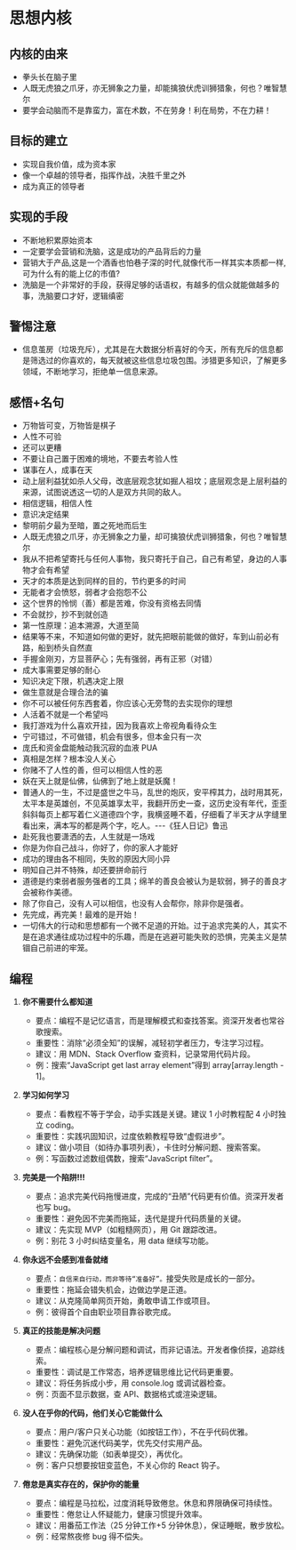 # 思想内核

## 内核的由来

- 拳头长在脑子里
- 人既无虎狼之爪牙，亦无狮象之力量，却能擒狼伏虎训狮猎象，何也？唯智慧尔
- 要学会动脑而不是靠蛮力，富在术数，不在劳身！利在局势，不在力耕！

## 目标的建立

- 实现自我价值，成为资本家
- 像一个卓越的领导者，指挥作战，决胜千里之外
- 成为真正的领导者

## 实现的手段

- 不断地积累原始资本
- 一定要学会营销和洗脑，这是成功的产品背后的力量
- 营销大于产品,这是一个酒香也怕巷子深的时代,就像代币一样其实本质都一样,可为什么有的能上亿的市值?
- 洗脑是一个非常好的手段，获得足够的话语权，有越多的信众就能做越多的事，洗脑要口才好，逻辑缜密

## 警惕注意

- 信息茧房（垃圾充斥），尤其是在大数据分析喜好的今天，所有充斥的信息都是筛选过的你喜欢的，每天就被这些信息垃圾包围。涉猎更多知识，了解更多领域，不断地学习，拒绝单一信息来源。

## 感悟+名句

- 万物皆可变，万物皆是棋子
- 人性不可验
- 还可以更糟
- 不要让自己置于困难的境地，不要去考验人性
- 谋事在人，成事在天
- 动上层利益犹如杀人父母，改底层观念犹如掘人祖坟；底层观念是上层利益的来源，试图说透这一切的人是双方共同的敌人。
- 相信逻辑，相信人性
- 意识决定结果
- 黎明前夕最为至暗，置之死地而后生
- 人既无虎狼之爪牙，亦无狮象之力量，却可擒狼伏虎训狮猎象，何也？唯智慧尔
- 我从不把希望寄托与任何人事物，我只寄托于自己，自己有希望，身边的人事物才会有希望
- 天才的本质是达到同样的目的，节约更多的时间
- 无能者才会愤怒，弱者才会抱怨不公
- 这个世界的怜悯（善）都是苦难，你没有资格去同情
- 不会就抄，抄不到就创造
- 第一性原理：追本溯源，大道至简
- 结果等不来，不知道如何做的更好，就先把眼前能做的做好，车到山前必有路，船到桥头自然直
- 手握金刚刃，方显菩萨心；先有强弱，再有正邪（对错）
- 成大事需要足够的耐心
- 知识决定下限，机遇决定上限
- 做生意就是合理合法的骗
- 你不可以被任何东西套着，你应该心无旁骛的去实现你的理想
- 人活着不就是一个希望吗
- 我打游戏为什么喜欢开挂，因为我喜欢上帝视角看待众生
- 宁可错过，不可做错，机会有很多，但本金只有一次
- 庞氏和资金盘能触动我沉寂的血液 PUA
- 真相是怎样？根本没人关心
- 你赌不了人性的善，但可以相信人性的恶
- 妖在天上就是仙佛，仙佛到了地上就是妖魔！
- 普通人的一生，不过是盛世之牛马，乱世的炮灰，安平榨其力，战时用其死，太平本是英雄创，不见英雄享太平，我翻开历史一查，这历史没有年代，歪歪斜斜每页上都写着仁义道德四个字，我横竖睡不着，仔细看了半天才从字缝里看出来，满本写的都是两个字，吃人。---《狂人日记》鲁迅
- 赴死我也要潇洒的去，人生就是一场戏
- 你是为你自己战斗，你好了，你的家人才能好
- 成功的理由各不相同，失败的原因大同小异
- 明知自己并不特殊，却还要拼命前行
- 道德是约束弱者服务强者的工具；绵羊的善良会被认为是软弱，狮子的善良才会被称作美德。
- 除了你自己，没有人可以相信，也没有人会帮你，除非你是强者。
- 先完成，再完美！最难的是开始！
- 一切伟大的行动和思想都有一个微不足道的开始。过于追求完美的人，其实不是在追求通往成功过程中的乐趣，而是在逃避可能失败的恐惧，完美主义是禁锢自己前进的牢笼。

## 编程

1. **你不需要什么都知道**

   - 要点：编程不是记忆语言，而是理解模式和查找答案。资深开发者也常谷歌搜索。
   - 重要性：消除“必须全知”的误解，减轻初学者压力，专注学习过程。
   - 建议：用 MDN、Stack Overflow 查资料，记录常用代码片段。
   - 例：搜索“JavaScript get last array element”得到 array[array.length - 1]。

2. **学习如何学习**

   - 要点：看教程不等于学会，动手实践是关键。建议 1 小时教程配 4 小时独立 coding。
   - 重要性：实践巩固知识，过度依赖教程导致“虚假进步”。
   - 建议：做小项目（如待办事项列表），卡住时分解问题、搜索答案。
   - 例：写函数过滤数组偶数，搜索“JavaScript filter”。

3. **完美是一个陷阱!!!**

   - 要点：追求完美代码拖慢进度，完成的“丑陋”代码更有价值。资深开发者也写 bug。
   - 重要性：避免因不完美而拖延，迭代是提升代码质量的关键。
   - 建议：先实现 MVP（如粗糙网页），用 Git 跟踪改进。
   - 例：别花 3 小时纠结变量名，用 data 继续写功能。

4. **你永远不会感到准备就绪**

   - 要点：`自信来自行动，而非等待“准备好”。`接受失败是成长的一部分。
   - 重要性：拖延会错失机会，边做边学是正道。
   - 建议：从克隆简单网页开始，勇敢申请工作或项目。
   - 例：彼得首个自由职业项目靠谷歌完成。

5. **真正的技能是解决问题**

   - 要点：编程核心是分解问题和调试，而非记语法。开发者像侦探，追踪线索。
   - 重要性：调试是工作常态，培养逻辑思维比记代码更重要。
   - 建议：将任务拆成小步，用 console.log 或调试器检查。
   - 例：页面不显示数据，查 API、数据格式或渲染逻辑。

6. **没人在乎你的代码，他们关心它能做什么**

   - 要点：用户/客户只关心功能（如按钮工作），不在乎代码优雅。
   - 重要性：避免沉迷代码美学，优先交付实用产品。
   - 建议：先确保功能（如表单提交），再优化。
   - 例：客户只想要按钮变蓝色，不关心你的 React 钩子。

7. **倦怠是真实存在的，保护你的能量**

   - 要点：编程是马拉松，过度消耗导致倦怠。休息和界限确保可持续性。
   - 重要性：倦怠让人怀疑能力，健康习惯提升效率。
   - 建议：用番茄工作法（25 分钟工作+5 分钟休息），保证睡眠，散步放松。
   - 例：经常熬夜修 bug 得不偿失。
